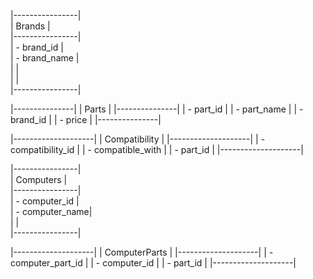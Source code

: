 |----------------|                       
|     Brands     |                          
|----------------|                  
| - brand_id     |                        
| - brand_name   |                      
|                |                        
|                |                           
|----------------|       

|---------------|
|     Parts     |
|---------------|
| - part_id     |
| - part_name   |
| - brand_id    |
| - price       |
|---------------|

|--------------------|
|  Compatibility     |
|--------------------|
| - compatibility_id |
| - compatible_with  |
| - part_id          |
|--------------------|

|----------------|      
|   Computers    |      
|----------------|      
| - computer_id  |      
| - computer_name|      
|                |      
|----------------|      

|--------------------|
| ComputerParts      |
|--------------------|
| - computer_part_id |
| - computer_id      |
| - part_id          |
|--------------------|

